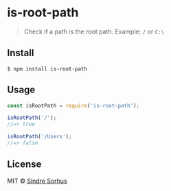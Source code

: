 # is-root-path

> Check if a path is the root path. Example: `/` or `C:\`


## Install

```
$ npm install is-root-path
```


## Usage

```js
const isRootPath = require('is-root-path');

isRootPath('/');
//=> true

isRootPath('/Users');
//=> false
```


## License

MIT © [Sindre Sorhus](https://sindresorhus.com)
